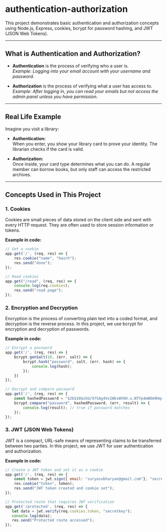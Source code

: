 # authentication-authorization

This project demonstrates basic authentication and authorization concepts using Node.js, Express, cookies, bcrypt for password hashing, and JWT (JSON Web Tokens).

---

## What is Authentication and Authorization?

- **Authentication** is the process of verifying who a user is.  
  *Example: Logging into your email account with your username and password.*

- **Authorization** is the process of verifying what a user has access to.  
  *Example: After logging in, you can read your emails but not access the admin panel unless you have permission.*

---

## Real Life Example

Imagine you visit a library:

- **Authentication:**  
  When you enter, you show your library card to prove your identity. The librarian checks if the card is valid.

- **Authorization:**  
  Once inside, your card type determines what you can do. A regular member can borrow books, but only staff can access the restricted archives.

---

## Concepts Used in This Project

### 1. Cookies

Cookies are small pieces of data stored on the client side and sent with every HTTP request. They are often used to store session information or tokens.

**Example in code:**
```javascript
// Set a cookie
app.get('/', (req, res) => {
    res.cookie("name", "hasrh");
    res.send("done");
});

// Read cookies
app.get("/read", (req, res) => {
    console.log(req.cookies);
    res.send("read page");
});
```

### 2. Encryption and Decryption

Encryption is the process of converting plain text into a coded format, and decryption is the reverse process. In this project, we use bcrypt for encryption and decryption of passwords.

**Example in code:**
```javascript
// Encrypt a password
app.get('/', (req, res) => {
    bcrypt.genSalt(10, (err, salt) => {
        bcrypt.hash("password", salt, (err, hash) => {
            console.log(hash);
        });
    })
});

// Decrypt and compare password
app.get('/', (req, res) => {
    const hashedPassword = "$2b$10$zkU/97SAg4Vx1WksWtKH.u.NTYp4mWOm9HqobIsXEjq5geksGLIeW";
    bcrypt.compare("password", hashedPassword, (err, result) => {
        console.log(result); // true if password matches
    });
});
```

### 3. JWT (JSON Web Tokens)

JWT is a compact, URL-safe means of representing claims to be transferred between two parties. In this project, we use JWT for user authentication and authorization.

**Example in code:**
```javascript
// Create a JWT token and set it as a cookie
app.get('/', (req, res) => {
    const token = jwt.sign({ email: "suryasubharyan@gmail.com"}, "secretkey");
    res.cookie("token", token);
    res.send("JWT token created and cookie set");
});

// Protected route that requires JWT verification
app.get('/protected', (req, res) => {
   let data = jwt.verify(req.cookies.token, "secretkey");
   console.log(data);
   res.send("Protected route accessed");
});
```
